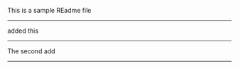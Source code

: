 This is a sample REadme file
____________________________
added this
____________________________
The second add
____________________________
